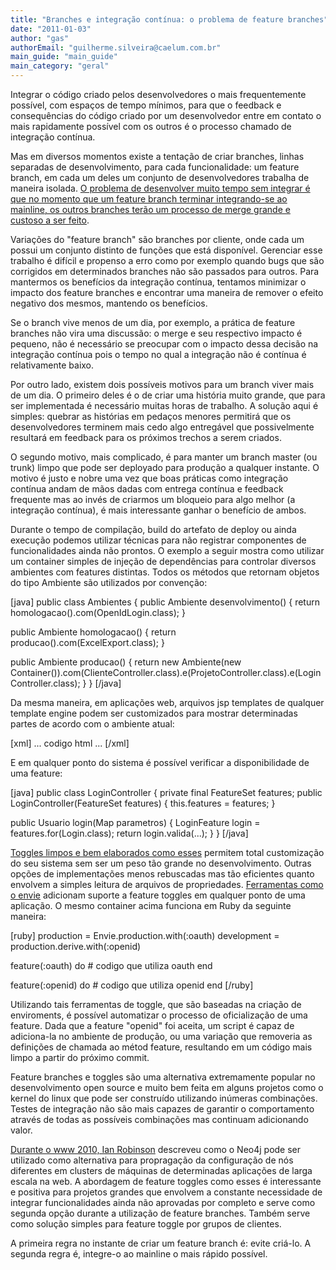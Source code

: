 ```yaml
---
title: "Branches e integração contínua: o problema de feature branches"
date: "2011-01-03"
author: "gas"
authorEmail: "guilherme.silveira@caelum.com.br"
main_guide: "main_guide"
main_category: "geral"
---
```


Integrar o código criado pelos desenvolvedores o mais frequentemente possível, com espaços de tempo mínimos, para que o feedback e consequências do código criado por um desenvolvedor entre em contato o mais rapidamente possível com os outros é o processo chamado de integração contínua.

Mas em diversos momentos existe a tentação de criar branches, linhas separadas de desenvolvimento, para cada funcionalidade: um feature branch, em cada um deles um conjunto de desenvolvedores trabalha de maneira isolada. [O problema de desenvolver muito tempo sem integrar é que no momento que um feature branch terminar integrando-se ao mainline, os outros branches terão um processo de merge grande e custoso a ser feito](http://martinfowler.com/bliki/FeatureBranch.html).

Variações do "feature branch" são branches por cliente, onde cada um possui um conjunto distinto de funções que está disponível. Gerenciar esse trabalho é difícil e propenso a erro como por exemplo quando bugs que são corrigidos em determinados branches não são passados para outros. Para mantermos os benefícios da integração contínua, tentamos minimizar o impacto dos feature branches e encontrar uma maneira de remover o efeito negativo dos mesmos, mantendo os benefícios.

Se o branch vive menos de um dia, por exemplo, a prática de feature branches não vira uma discussão: o merge e seu respectivo impacto é pequeno, não é necessário se preocupar com o impacto dessa decisão na integração contínua pois o tempo no qual a integração não é contínua é relativamente baixo.

Por outro lado, existem dois possíveis motivos para um branch viver mais de um dia. O primeiro deles é o de criar uma história muito grande, que para ser implementada é necessário muitas horas de trabalho. A solução aqui é simples: quebrar as histórias em pedaços menores permitirá que os desenvolvedores terminem mais cedo algo entregável que possivelmente resultará em feedback para os próximos trechos a serem criados.

O segundo motivo, mais complicado, é para manter um branch master (ou trunk) limpo que pode ser deployado para produção a qualquer instante. O motivo é justo e nobre uma vez que boas práticas como integração contínua andam de mãos dadas com entrega contínua e feedback frequente mas ao invés de criarmos um bloqueio para algo melhor (a integração contínua), é mais interessante ganhar o benefício de ambos.

Durante o tempo de compilação, build do artefato de deploy ou ainda execução podemos utilizar técnicas para não registrar componentes de funcionalidades ainda não prontos. O exemplo a seguir mostra como utilizar um container simples de injeção de dependências para controlar diversos ambientes com features distintas. Todos os métodos que retornam objetos do tipo Ambiente são utilizados por convenção:

\[java\] public class Ambientes { public Ambiente desenvolvimento() { return homologacao().com(OpenIdLogin.class); }

public Ambiente homologacao() { return producao().com(ExcelExport.class); }

public Ambiente producao() { return new Ambiente(new Container()).com(ClienteController.class).e(ProjetoController.class).e(LoginController.class); } } \[/java\]

Da mesma maneira, em aplicações web, arquivos jsp templates de qualquer template engine podem ser customizados para mostrar determinadas partes de acordo com o ambiente atual:

\[xml\] <feature name="OpenId"> ... codigo html ... </feature> \[/xml\]

E em qualquer ponto do sistema é possível verificar a disponibilidade de uma feature:

\[java\] public class LoginController { private final FeatureSet features; public LoginController(FeatureSet features) { this.features = features; }

public Usuario login(Map parametros) { LoginFeature login = features.for(Login.class); return login.valida(...); } } \[/java\]

[Toggles limpos e bem elaborados como esses](http://blog.jayfields.com/2010/10/experience-report-feature-toggle-over.html) permitem total customização do seu sistema sem ser um peso tão grande no desenvolvimento. Outras opções de implementações menos rebuscadas mas tão eficientes quanto envolvem a simples leitura de arquivos de propriedades. [Ferramentas como o envie](https://github.com/caelum/envie) adicionam suporte a feature toggles em qualquer ponto de uma aplicação. O mesmo container acima funciona em Ruby da seguinte maneira:

\[ruby\] production = Envie.production.with(:oauth) development = production.derive.with(:openid)

feature(:oauth) do # codigo que utiliza oauth end

feature(:openid) do # codigo que utiliza openid end \[/ruby\]

Utilizando tais ferramentas de toggle, que são baseadas na criação de enviroments, é possível automatizar o processo de oficialização de uma feature. Dada que a feature "openid" foi aceita, um script é capaz de adiciona-la no ambiente de produção, ou uma variação que removeria as definições de chamada ao métod feature, resultando em um código mais limpo a partir do próximo commit.

Feature branches e toggles são uma alternativa extremamente popular no desenvolvimento open source e muito bem feita em alguns projetos como o kernel do linux que pode ser construído utilizando inúmeras combinações. Testes de integração não são mais capazes de garantir o comportamento através de todas as possíveis combinações mas continuam adicionando valor.

[Durante o www 2010, Ian Robinson](http://iansrobinson.com/) descreveu como o Neo4j pode ser utilizado como alternativa para propragação da configuração de nós diferentes em clusters de máquinas de determinadas aplicações de larga escala na web. A abordagem de feature toggles como esses é interessante e positiva para projetos grandes que envolvem a constante necessidade de integrar funcionalidades ainda não aprovadas por completo e serve como segunda opção durante a utilização de feature branches. Também serve como solução simples para feature toggle por grupos de clientes.

A primeira regra no instante de criar um feature branch é: evite criá-lo. A segunda regra é, integre-o ao mainline o mais rápido possível.
